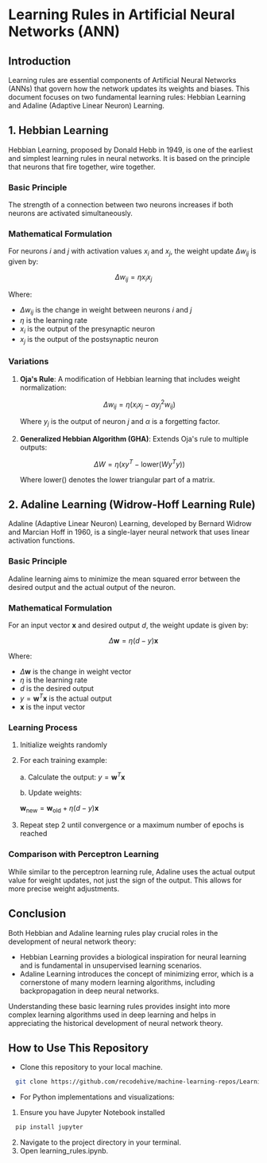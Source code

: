 # Learning Rules in Artificial Neural Networks (ANN)

## Introduction

Learning rules are essential components of Artificial Neural Networks (ANNs) that govern how the network updates its weights and biases. This document focuses on two fundamental learning rules: Hebbian Learning and Adaline (Adaptive Linear Neuron) Learning.

## 1. Hebbian Learning

Hebbian Learning, proposed by Donald Hebb in 1949, is one of the earliest and simplest learning rules in neural networks. It is based on the principle that neurons that fire together, wire together.

### Basic Principle

The strength of a connection between two neurons increases if both neurons are activated simultaneously.

### Mathematical Formulation

For neurons $i$ and $j$ with activation values $x_i$ and $x_j$, the weight update $\Delta w_{ij}$ is given by:

$$\Delta w_{ij} = \eta x_i x_j$$

Where:
- $\Delta w_{ij}$ is the change in weight between neurons $i$ and $j$
- $\eta$ is the learning rate
- $x_i$ is the output of the presynaptic neuron
- $x_j$ is the output of the postsynaptic neuron

### Variations

1. **Oja's Rule**: A modification of Hebbian learning that includes weight normalization:

   $$\Delta w_{ij} = \eta(x_i x_j - \alpha y_j^2 w_{ij})$$

   Where $y_j$ is the output of neuron $j$ and $\alpha$ is a forgetting factor.

2. **Generalized Hebbian Algorithm (GHA)**: Extends Oja's rule to multiple outputs:

   $$\Delta W = \eta(xy^T - \text{lower}(Wy^Ty))$$

   Where $\text{lower}()$ denotes the lower triangular part of a matrix.

## 2. Adaline Learning (Widrow-Hoff Learning Rule)

Adaline (Adaptive Linear Neuron) Learning, developed by Bernard Widrow and Marcian Hoff in 1960, is a single-layer neural network that uses linear activation functions.

### Basic Principle

Adaline learning aims to minimize the mean squared error between the desired output and the actual output of the neuron.

### Mathematical Formulation

For an input vector $\mathbf{x}$ and desired output $d$, the weight update is given by:

$$\Delta \mathbf{w} = \eta(d - y)\mathbf{x}$$

Where:
- $\Delta \mathbf{w}$ is the change in weight vector
- $\eta$ is the learning rate
- $d$ is the desired output
- $y = \mathbf{w}^T\mathbf{x}$ is the actual output
- $\mathbf{x}$ is the input vector

### Learning Process

1. Initialize weights randomly
2. For each training example:
   
   a. Calculate the output:
     $y = \mathbf{w}^T\mathbf{x}$
   
   b. Update weights:
   
   $\mathbf{w}_\text{new} = \mathbf{w}_\text{old} + \eta(d - y)\mathbf{x}$
   
4. Repeat step 2 until convergence or a maximum number of epochs is reached

### Comparison with Perceptron Learning

While similar to the perceptron learning rule, Adaline uses the actual output value for weight updates, not just the sign of the output. This allows for more precise weight adjustments.

## Conclusion

Both Hebbian and Adaline learning rules play crucial roles in the development of neural network theory:

- Hebbian Learning provides a biological inspiration for neural learning and is fundamental in unsupervised learning scenarios.
- Adaline Learning introduces the concept of minimizing error, which is a cornerstone of many modern learning algorithms, including backpropagation in deep neural networks.

Understanding these basic learning rules provides insight into more complex learning algorithms used in deep learning and helps in appreciating the historical development of neural network theory.


## How to Use This Repository

- Clone this repository to your local machine.

```bash
  git clone https://github.com/recodehive/machine-learning-repos/Learning Rules In ANN
```
- For Python implementations and visualizations:

1. Ensure you have Jupyter Notebook installed 

```bash
  pip install jupyter
```
2. Navigate to the project directory in your terminal.
3. Open learning_rules.ipynb.
